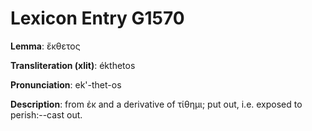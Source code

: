 # Lexicon Entry G1570

**Lemma**: ἔκθετος

**Transliteration (xlit)**: ékthetos

**Pronunciation**: ek'-thet-os

**Description**:
from ἐκ and a derivative of τίθημι; put out, i.e. exposed to perish:--cast out.
